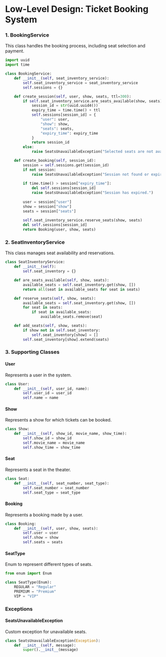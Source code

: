 # Low-Level Design: Ticket Booking System

### 1. BookingService
This class handles the booking process, including seat selection and payment.

```python
import uuid
import time

class BookingService:
    def __init__(self, seat_inventory_service):
        self.seat_inventory_service = seat_inventory_service
        self.sessions = {}

    def create_session(self, user, show, seats, ttl=300):
        if self.seat_inventory_service.are_seats_available(show, seats):
            session_id = str(uuid.uuid4())
            expiry_time = time.time() + ttl
            self.sessions[session_id] = {
                "user": user,
                "show": show,
                "seats": seats,
                "expiry_time": expiry_time
            }
            return session_id
        else:
            raise SeatsUnavailableException("Selected seats are not available.")

    def create_booking(self, session_id):
        session = self.sessions.get(session_id)
        if not session:
            raise SeatsUnavailableException("Session not found or expired.")
        
        if time.time() > session["expiry_time"]:
            del self.sessions[session_id]
            raise SeatsUnavailableException("Session has expired.")
        
        user = session["user"]
        show = session["show"]
        seats = session["seats"]
        
        self.seat_inventory_service.reserve_seats(show, seats)
        del self.sessions[session_id]
        return Booking(user, show, seats)
```

### 2. SeatInventoryService
This class manages seat availability and reservations.

```python
class SeatInventoryService:
    def __init__(self):
        self.seat_inventory = {}

    def are_seats_available(self, show, seats):
        available_seats = self.seat_inventory.get(show, [])
        return all(seat in available_seats for seat in seats)

    def reserve_seats(self, show, seats):
        available_seats = self.seat_inventory.get(show, [])
        for seat in seats:
            if seat in available_seats:
                available_seats.remove(seat)

    def add_seats(self, show, seats):
        if show not in self.seat_inventory:
            self.seat_inventory[show] = []
        self.seat_inventory[show].extend(seats)
```

### 3. Supporting Classes

#### User
Represents a user in the system.

```python
class User:
    def __init__(self, user_id, name):
        self.user_id = user_id
        self.name = name
```

#### Show
Represents a show for which tickets can be booked.

```python
class Show:
    def __init__(self, show_id, movie_name, show_time):
        self.show_id = show_id
        self.movie_name = movie_name
        self.show_time = show_time
```

#### Seat
Represents a seat in the theater.

```python
class Seat:
    def __init__(self, seat_number, seat_type):
        self.seat_number = seat_number
        self.seat_type = seat_type
```

#### Booking
Represents a booking made by a user.

```python
class Booking:
    def __init__(self, user, show, seats):
        self.user = user
        self.show = show
        self.seats = seats
```

#### SeatType
Enum to represent different types of seats.

```python
from enum import Enum

class SeatType(Enum):
    REGULAR = "Regular"
    PREMIUM = "Premium"
    VIP = "VIP"
```

### Exceptions

#### SeatsUnavailableException
Custom exception for unavailable seats.

```python
class SeatsUnavailableException(Exception):
    def __init__(self, message):
        super().__init__(message)
```
